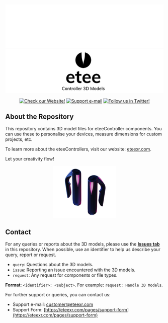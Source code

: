 <!-- README file in MD for the eteeCpntroller 3D Models repository-->
<a name="readme-top"></a>

<!-- PROJECT LOGO -->
<br />

![Logo Dark](./img/repo_logo_dark_mode.png#gh-dark-mode-only)
![Logo Light](./img/repo_logo_light_mode.png#gh-light-mode-only)

<!-- SHIELDS FOR SOCIALS -->
<p align="center">
    <a href="https://eteexr.com/">
        <img src="https://img.shields.io/badge/website-eteexr.com-blue"
            alt="Check our Website!"></a>
    <a href="customer@eteexr.com">
        <img src="https://img.shields.io/badge/contact-customer%40eteexr.com-blue"
            alt="Support e-mail"></a>
    <a href="https://twitter.com/etee_tg0">
        <img src="https://img.shields.io/twitter/follow/etee_tg0?style=social"
            alt="Follow us in Twitter!"></a>
</p>


<!-- ABOUT THE REPOSITORY -->
## About the Repository

This repository contains 3D model files for eteeController components. 
You can use these to personalise your devices, measure dimensions for
custom projects, etc. 

To learn more about the eteeControllers, visit our website: [eteexr.com](https://eteexr.com/).

Let your creativity flow!

<p align="center">
    <a href="https://eteexr.com/">
        <img src="./img/eteeControllers.png"
            width=40%
            alt="Render of the eteeControllers.">
        </a>
</p>


<!-- CONTACT -->
## Contact

For any queries or reports about the 3D models, please use the [**Issues tab**][url-issues-tab] in this repository.
When possible, use an identifier to help us describe your query, report or request.

- `query`: Questions about the 3D models.
- `issue`: Reporting an issue encountered with the 3D models.
- `request`: Any request for components or file types.

**Format**: `<identifier>: <subject>`. For example: `request: Handle 3D Models`.

For further support or queries, you can contact us:
- Support e-mail: [customer@eteexr.com](customer@eteexr.com)
- Support Form: [https://eteexr.com/pages/support-form](https://eteexr.com/pages/support-form)



<!-- MARKDOWN LINKS & IMAGES -->
<!-- https://www.markdownguide.org/basic-syntax/#reference-style-links -->
[url-issues-tab]: https://github.com/eteeXR/eteeController-3D-models/issues
